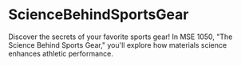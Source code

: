 # ScienceBehindSportsGear
Discover the secrets of your favorite sports gear! In MSE 1050, "The Science Behind Sports Gear," you'll explore how materials science enhances athletic performance.
